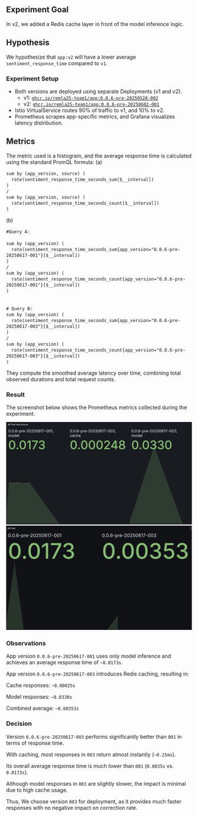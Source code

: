 ## Experiment Goal
In v2, we added a Redis cache layer in front of the model inference logic.

## Hypothesis
We hypothesize that `app:v2` will have a lower average `sentiment_response_time` compared to `v1`.

### Experiment Setup
- Both versions are deployed using separate Deployments (v1 and v2).
    - v1: [`ghcr.io/remla25-team1/app:0.0.6-pre-20250528-002`](https://github.com/remla25-team1/app/releases/tag/v0.0.6-pre-20250528-002)
    - v2: [`ghcr.io/remla25-team1/app:0.0.6-pre-20250602-001`](https://github.com/remla25-team1/app/releases/tag/v0.0.6-pre-20250602-001)
- Istio VirtualService routes 90% of traffic to v1, and 10% to v2.
- Prometheus scrapes app-specific metrics, and Grafana visualizes latency distribution.


## Metrics
The metric used is a histogram, and the average response time is calculated using the standard PromQL formula:
(a)
```
sum by (app_version, source) (
  rate(sentiment_response_time_seconds_sum[$__interval])
)
/
sum by (app_version, source) (
  rate(sentiment_response_time_seconds_count[$__interval])
)
```

(b)
```
#Query A:

sum by (app_version) (
  rate(sentiment_response_time_seconds_sum{app_version="0.0.6-pre-20250617-001"}[$__interval])
)
/
sum by (app_version) (
  rate(sentiment_response_time_seconds_count{app_version="0.0.6-pre-20250617-001"}[$__interval])
)


# Query B:
sum by (app_version) (
  rate(sentiment_response_time_seconds_sum{app_version="0.0.6-pre-20250617-003"}[$__interval])
)
/
sum by (app_version) (
  rate(sentiment_response_time_seconds_count{app_version="0.0.6-pre-20250617-003"}[$__interval])
)

```

They compute the smoothed average latency over time, combining total observed durations and total request counts.

### Result
The screenshot below shows the Prometheus metrics collected during the experiment. 

![ABtest1](images/AB_test_1.png)
![ABtest2](images/AB_test_2.png)

### Observations
App version `0.0.6-pre-20250617-001` uses only model inference and achieves an average response time of `~0.0173s`.

App version `0.0.6-pre-20250617-003` introduces Redis caching, resulting in:

Cache responses: `~0.00025s`

Model responses: `~0.0330s`

Combined average: `~0.00353s`



### Decision
Version `0.0.6-pre-20250617-003` performs significantly better than `001` in terms of response time.

With caching, most responses in `003` return almost instantly (`~0.25ms`).

Its overall average response time is much lower than `001` (`0.0035s` vs. `0.0173s`).

Although model responses in `003` are slightly slower, the impact is minimal due to high cache usage.

Thus, We choose version `003` for deployment, as it provides much faster responses with no negative impact on correction rate.


